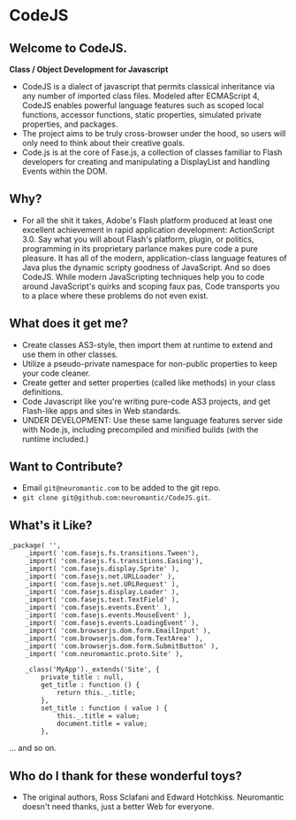 # CodeJS

## Welcome to CodeJS. 

 **Class / Object Development for Javascript**
 
  * CodeJS is a dialect of javascript that permits classical inheritance via any number of imported class files. Modeled after ECMAScript 4, CodeJS enables powerful language features such as scoped local functions, accessor functions, static properties, simulated private properties, and packages. 
  * The project aims to be truly cross-browser under the hood, so users will only need to think about their creative goals.
  * Code.js is at the core of Fase.js, a collection of classes familiar to Flash developers for creating and manipulating a DisplayList and handling Events within the DOM.
  
## Why?

  * For all the shit it takes, Adobe's Flash platform produced at least one excellent achievement in rapid application development: ActionScript 3.0. Say what you will about Flash's platform, plugin, or politics, programming in its proprietary parlance makes pure code a pure pleasure. It has all of the modern, application-class language features of Java plus the dynamic scripty goodness of JavaScript. And so does CodeJS. While modern JavaScripting techniques help you to code around JavaScript's quirks and scoping faux pas, Code transports you to a place where these problems do not even exist.

  
## What does it get me?
  * Create classes AS3-style, then import them at runtime to extend and use them in other classes.
  * Utilize a pseudo-private namespace for non-public properties to keep your code cleaner.
  * Create getter and setter properties (called like methods) in your class definitions.
  * Code Javascript like you're writing pure-code AS3 projects, and get Flash-like apps and sites in Web standards.
  * UNDER DEVELOPMENT: Use these same language features server side with Node.js, including precompiled and minified builds (with the runtime included.)

## Want to Contribute?
  
  * Email `git@neuromantic.com` to be added to the git repo.
  * `git clone git@github.com:neuromantic/CodeJS.git`.
   
## What's it Like?

    _package( '',
        _import( 'com.fasejs.fs.transitions.Tween'),
        _import( 'com.fasejs.fs.transitions.Easing'),
        _import( 'com.fasejs.display.Sprite' ),
        _import( 'com.fasejs.net.URLLoader' ),
        _import( 'com.fasejs.net.URLRequest' ),
        _import( 'com.fasejs.display.Loader' ),
        _import( 'com.fasejs.text.TextField' ),
        _import( 'com.fasejs.events.Event' ),
        _import( 'com.fasejs.events.MouseEvent' ),
        _import( 'com.fasejs.events.LoadingEvent' ),
        _import( 'com.browserjs.dom.form.EmailInput' ),
        _import( 'com.browserjs.dom.form.TextArea' ),
        _import( 'com.browserjs.dom.form.SubmitButton' ),
        _import( 'com.neuromantic.proto.Site' ),
  
        _class('MyApp')._extends('Site', {
            private_title : null,
            get_title : function () {
                return this._.title;
            },
            set_title : function ( value ) {
                this._.title = value;
                document.title = value;
            },
   ... and so on.

## Who do I thank for these wonderful toys?

  * The original authors, Ross Sclafani and Edward Hotchkiss. Neuromantic doesn't need thanks, just a better Web for everyone.
  
 

